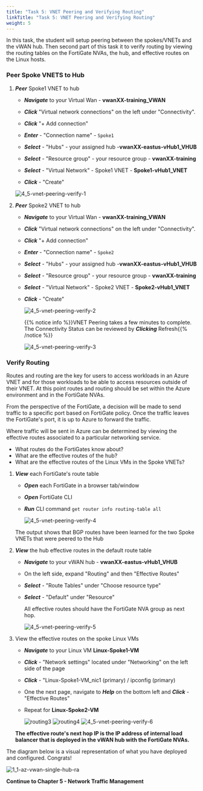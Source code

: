 ```yaml
---
title: "Task 5: VNET Peering and Verifying Routing"
linkTitle: "Task 5: VNET Peering and Verifying Routing"
weight: 5
---
```



In this task, the student will setup peering between the spokes/VNETs and the vWAN hub.
Then second part of this task it to verify routing by viewing the routing tables on the FortiGate NVAs, the hub, and effective routes on the Linux hosts.


### Peer Spoke VNETS to Hub

1. ***Peer*** Spoke1 VNET to hub

    - ***Navigate*** to your Virtual Wan - **vwanXX-training_VWAN**
    - ***Click*** "Virtual network connections" on the left under "Connectivity".
    - ***Click*** "+ Add connection"

    - ***Enter*** - "Connection name" - `Spoke1`
    - ***Select*** - "Hubs" - your assigned hub -**vwanXX-eastus-vHub1_VHUB**
    - ***Select*** - "Resource group" - your resource group - **vwanXX-training**
    - ***Select*** - "Virtual Network" - Spoke1 VNET - **Spoke1-vHub1_VNET**
    - ***Click*** - "Create"

    ![4_5-vnet-peering-verify-1](../images/4_5-vnet-peering-verify-1.PNG)

1. ***Peer*** Spoke2 VNET to hub

    - ***Navigate*** to your Virtual Wan - **vwanXX-training_VWAN**
    - ***Click*** "Virtual network connections" on the left under "Connectivity".
    - ***Click*** "+ Add connection"

    - ***Enter*** - "Connection name" - `Spoke2`
    - ***Select*** - "Hubs" - your assigned hub -**vwanXX-eastus-vHub1_VHUB**
    - ***Select*** - "Resource group" - your resource group - **vwanXX-training**
    - ***Select*** - "Virtual Network" - Spoke2 VNET - **Spoke2-vHub1_VNET**
    - ***Click*** - "Create"

        ![4_5-vnet-peering-verify-2](../images/4_5-vnet-peering-verify-2.PNG)

        {{% notice info %}}VNET Peering takes a few minutes to complete. The Connectivity Status can be reviewed by ***Clicking*** Refresh{{% /notice %}}

        ![4_5-vnet-peering-verify-3](../images/4_5-vnet-peering-verify-3.PNG)

### Verify Routing

Routes and routing are the key for users to access workloads in an Azure VNET and for those workloads to be able to access resources outside of their VNET. At this point routes and routing should be set within the Azure environment and in the FortiGate NVAs.

From the perspective of the FortiGate, a decision will be made to send traffic to a specific port based on FortiGate policy. Once the traffic leaves the FortiGate's port, it is up to Azure to forward the traffic.

Where traffic will be sent in Azure can be determined by viewing the effective routes associated to a particular networking service.

- What routes do the FortiGates know about?
- What are the effective routes of the hub?
- What are the effective routes of the Linux VMs in the Spoke VNETs?

1. ***View*** each FortiGate's route table

    - ***Open*** each FortiGate in a browser tab/window
    - ***Open*** FortiGate CLI
    - ***Run*** CLI command `get router info routing-table all`

        ![4_5-vnet-peering-verify-4](../images/4_5-vnet-peering-verify-4.PNG)

    The output shows that BGP routes have been learned for the two Spoke VNETs that were peered to the Hub

1. ***View*** the hub effective routes in the default route table

    - ***Navigate*** to your vWAN hub - **vwanXX-eastus-vHub1_VHUB**
    - On the left side, expand "Routing" and then "Effective Routes"
    - ***Select*** - "Route Tables" under "Choose resource type"
    - ***Select*** - "Default" under "Resource"
  
        All effective routes should have the FortiGate NVA group as next hop.

        ![4_5-vnet-peering-verify-5](../images/4_5-vnet-peering-verify-5.PNG)

1. View the effective routes on the spoke Linux VMs

    - ***Navigate*** to your Linux VM **Linux-Spoke1-VM**
    - ***Click*** - "Network settings" located under "Networking" on the left side of the page
    - ***Click*** - "Linux-Spoke1-VM_nic1 (primary) / ipconfig (primary)
    - One the next page, navigate to ***Help*** on the bottom left and ***Click*** - "Effective Routes"

    - Repeat for **Linux-Spoke2-VM**

        ![routing3](../images/routing3.jpg)
        ![routing4](../images/routing4.jpg)
        ![4_5-vnet-peering-verify-6](../images/4_5-vnet-peering-verify-6.PNG)

    **The effective route's next hop IP is the IP address of internal load balancer that is deployed in the vWAN hub with the FortiGate NVAs.**

The diagram below is a visual representation of what you have deployed and configured.  Congrats!

![1_1-az-vwan-single-hub-ra](../images/1_1-az-vwan-single-hub-ra.PNG)

**Continue to Chapter 5 - Network Traffic Management**
